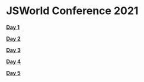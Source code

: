 # JSWorld Conference 2021

**[Day 1](./Day-1)**

**[Day 2](./Day-2)**

**[Day 3](./Day-3)**

**[Day 4](./Day-4)**

**[Day 5](./Day-5)**
